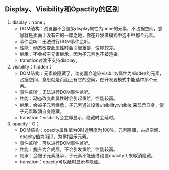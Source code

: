 ## Display、Visibility和Opactity的区别
1. display：none；
    + DOM结构：浏览器不会渲染display属性为none的元素，不占据空间，意思就是页面上没有它的一席之地，你在开发者模式中选不中那个元素。
    + 事件监听：无法进行DOM事件监听。
    + 性能：动态改变此属性时会引起重排，性能较差。
    + 继承：不会被子元素继承，因为子元素也不被渲染。
    + transtion过渡不支持display。
2. visibility：hidden；
    + DOM结构：元素被隐藏了，浏览器会渲染visibility属性为hidden的元素，占据空间，意思就是页面上有它的空间，在开发者模式中能选中那个元素。
    + 事件监听：无法进行DOM事件监听。
    + 性能：动态改变此属性时会引起重绘，性能较高。
    + 继承：会被子元素继承，子元素通过设置visibility:visible;来显示自身，使子元素取消自身隐藏。
    + transtion：visibility会立即显示，隐藏时会延时。
3. opacity：0；
    + DOM结构：opacity属性值为0时透明度为100%，元素隐藏，占据空间，opacity值为0到1，为1时显示元素。
    + 事件监听：可以进行DOM事件监听。
    + 性能：提升为合成层，不会引发重绘，性能较高。
    + 继承：会被子元素继承，子元素不能通过设置opacity:1;来取消隐藏。
    + transtion：opacity可以延时显示与隐藏。